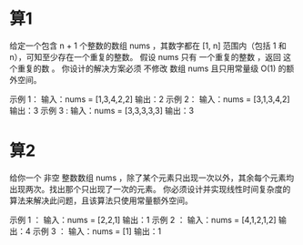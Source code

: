 # 算1
给定一个包含 n + 1 个整数的数组 nums ，其数字都在 [1, n] 范围内（包括 1 和 n），可知至少存在一个重复的整数。
假设 nums 只有 一个重复的整数 ，返回 这个重复的数 。
你设计的解决方案必须 不修改 数组 nums 且只用常量级 O(1) 的额外空间。

示例 1：
输入：nums = [1,3,4,2,2]
输出：2
示例 2：
输入：nums = [3,1,3,4,2]
输出：3
示例 3 :
输入：nums = [3,3,3,3,3]
输出：3


# 算2
给你一个 非空 整数数组 nums ，除了某个元素只出现一次以外，其余每个元素均出现两次。找出那个只出现了一次的元素。
你必须设计并实现线性时间复杂度的算法来解决此问题，且该算法只使用常量额外空间。

示例 1 ：
输入：nums = [2,2,1]
输出：1
示例 2 ：
输入：nums = [4,1,2,1,2]
输出：4
示例 3 ：
输入：nums = [1]
输出：1


